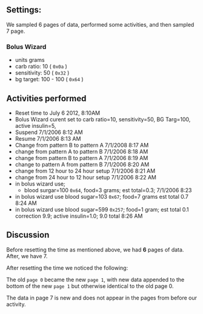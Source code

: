 
## Settings:
We sampled 6 pages of data, performed some activities, and then sampled 7 page.

### Bolus Wizard

* units grams
* carb ratio: 10 ( `0x0a` )
* sensitivity: 50 ( `0x32` )
* bg target: 100 - 100 ( `0x64` )


## Activities performed

* Reset time to July 6 2012, 8:10AM
* Bolus Wizard  curent set to carb ratio=10, sensitivity=50, BG Targ=100, active insulin=5,     
* Suspend 7/1/2006 8:12 AM                
* Resume 7/1/2006 8:13 AM               
* Change from pattern B to pattern A  7/1/2008 8:17 AM            
* change from pattern A to pattern B  7/1/2006 8:18 AM            
* change from pattern B to pattern A 7/1/2006 8:19 AM           
* change to pattern A from pattern B 7/1/2006 8:20 AM           
* change from 12 hour to 24 hour setup 7/1/2006 8:21 AM         
* change from 24 hour to 12 hour setup 7/1/2006 8:22 AM         
* in bolus wizard use;
  * blood surgar=100 `0x64`, food=3 grams; est total=0.3; 7/1/2006
    8:23      
* in bolus wizard use blood sugar=103 `0x67`; food=7 grams est total 0.7 8:24 AM        
* in bolus wizard use blood sugar=599 `0x257`; food=1 gram; est total 0.1 correction 9.9; active insulin=1.0; 9.0 total 8:26 AM

## Discussion

Before resetting the time as mentioned above, we had **6** pages of data.
After, we have 7.

After resetting the time we noticed the following:

The old `page 0` became the new `page 1`, with new data appended to the
bottom of the new `page 1` but otherwise identical to the old page 0.

The data in page 7 is new and does not appear in the pages from before our activity.
